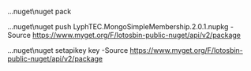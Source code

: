 ..\.nuget\nuget pack

..\.nuget\nuget push LyphTEC.MongoSimpleMembership.2.0.1.nupkg -Source https://www.myget.org/F/lotosbin-public-nuget/api/v2/package

..\.nuget\nuget setapikey key -Source https://www.myget.org/F/lotosbin-public-nuget/api/v2/package 